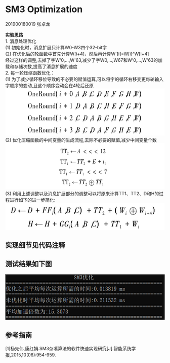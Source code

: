 # SM3 Optimization            

201900180019 张卓龙               

**实验思路**         
        1. 消息处理优化      
        (1) 初始化时，消息扩展只计算W0-W3四个32-bit字     
        (2) 在优化后的轮函数中首先计算W[i+4]，然后再计算W'[i]=W[i]^W[i+4]                
        经过这样的调整,去掉了字W'0,…,W'63,减少了字W0,…,W67和W'0,…,W'63的加载和存储次数,提高了消息扩展的速度       
        2. 每一轮压缩函数优化：          
        (1) 为了减少循环移位导致的不必要的赋值运算,可以将字的循环右移变更每轮输入字顺序的变动,且这个顺序变动会在4轮后还原      
        ![参考图1](https://github.com/Zhang-SDU/cst-project/blob/main/SM3/sm3_optimization/ref1.png)          
        (2) 优化压缩函数的中间变量的生成流程,去除不必要的赋值,减少中间变量个数     
        ![参考图2](https://github.com/Zhang-SDU/cst-project/blob/main/SM3/sm3_optimization/ref2.png)            
        (3) 利用上述调整以及消息扩展部分的调整可以将原来计算TT1、TT2、D和H的过程进行如下的进一步简化:    
        ![参考图3](https://github.com/Zhang-SDU/cst-project/blob/main/SM3/sm3_optimization/ref3.png)             
    
    
## 实现细节见代码注释

## 测试结果如下图    
![测试结果](https://github.com/Zhang-SDU/cst-project/blob/main/SM3/sm3_optimization/result.png)      


## 参考指南

[1]杨先伟,康红娟.SM3杂凑算法的软件快速实现研究[J].智能系统学报,2015,10(06):954-959.
